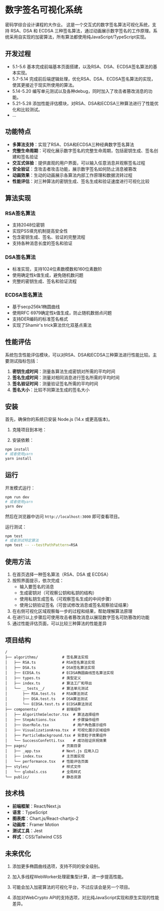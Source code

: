 # 数字签名可视化系统

密码学综合设计课程的大作业。
这是一个交互式的数字签名算法可视化系统，支持 RSA、DSA 和 ECDSA 三种签名算法，通过动画展示数字签名的工作原理。系统采用自实现的加密算法，所有算法都使用纯JavaScript/TypeScript实现。

## 开发过程
- 5.1-5.6 基本完成前端基本页面搭建，以及RSA、DSA、ECDSA签名算法的基本实现。
- 5.7-5.14 完成前后端逻辑处理，优化RSA、DSA、ECDSA签名算法的实现，使其更接近于现实所使用的算法。
- 5.14-5.20 编写单元测试以及各种debug，同时加入了攻击者篡改消息的功能。
- 5.21-5.28 添加性能评估模块，对RSA、DSA和ECDSA三种算法进行了性能优化和比较测试。
- ...

## 功能特点

- **多算法支持**：实现了RSA、DSA和ECDSA三种经典数字签名算法
- **完整生命周期**：可视化展示数字签名的完整生命周期，包括密钥生成、签名创建和签名验证
- **交互式体验**：提供直观的用户界面，可以输入任意消息并观察签名过程
- **安全验证**：含攻击者攻击功能，展示数字签名如何防止消息被篡改
- **动画效果**：生动的动画展示各算法内部工作原理和数据流转过程
- **性能评估**：对三种算法的密钥生成、签名生成和验证速度进行可视化比较

## 算法实现

### RSA签名算法
- 支持2048位密钥
- 实现PSS填充机制提高安全性
- 包含密钥生成、签名、验证的完整流程
- 支持各种消息长度的签名和验证

### DSA签名算法
- 标准实现，支持1024位素数模数和160位素数阶
- 使用确定性k值生成，避免随机数问题
- 完整的密钥生成、签名和验证流程

### ECDSA签名算法
- 基于secp256k1椭圆曲线
- 使用RFC 6979确定性k值生成，防止随机数弱点问题
- 支持DER编码的标准签名格式
- 实现了Shamir's trick算法优化双基点乘法

## 性能评估

系统包含性能评估模块，可以对RSA、DSA和ECDSA三种算法进行性能比较。主要测试指标包括：

1. **密钥生成时间**：测量各算法生成密钥对所需的平均时间
2. **签名生成时间**：测量对相同消息进行签名所需的平均时间
3. **签名验证时间**：测量验证签名所需的平均时间
4. **签名大小**：比较不同算法生成的签名大小


## 安装

首先，确保你的系统已安装 Node.js (14.x 或更高版本)。

1. 克隆项目到本地：

2. 安装依赖：

```bash
npm install
# 或者使用yarn
yarn install
```

## 运行

开发模式运行：

```bash
npm run dev
# 或者使用yarn
yarn dev
```

然后在浏览器中访问 `http://localhost:3000` 即可查看项目。

运行测试：

```bash
npm test
# 或者测试特定算法
npm test -- --testPathPattern=RSA
```

## 使用方法

1. 在首页选择一种签名算法（RSA、DSA 或 ECDSA）
2. 按照界面提示，依次完成：
   - 输入要签名的消息
   - 生成密钥对（可观察公钥和私钥的结构）
   - 使用私钥生成签名（可观察签名生成的中间步骤）
   - 使用公钥验证签名（可尝试修改消息或签名观察验证结果）
3. 在右侧可视化区域观察每一步的过程和结果，帮助理解算法原理
4. 在进行以上步骤后可使用攻击者篡改消息以展现数字签名可防篡改的功能
5. 通过性能评估页面，可以比较三种算法的性能差异

## 项目结构

```
/
├── algorithms/           # 签名算法实现
│   ├── RSA.ts            # RSA签名算法实现
│   ├── DSA.ts            # DSA签名算法实现
│   ├── ECDSA.ts          # ECDSA椭圆曲线签名算法实现
│   ├── types.ts          # 类型定义
│   ├── index.ts          # 算法工厂和导出
│   └── __tests__/        # 算法单元测试
│       ├── RSA.test.ts   # RSA算法测试
│       ├── DSA.test.ts   # DSA算法测试
│       └── ECDSA.test.ts # ECDSA算法测试
├── components/           # 前端组件
│   ├── AlgorithmSelector.tsx  # 算法选择组件
│   ├── StepActions.tsx        # 步骤操作组件
│   ├── UserRole.tsx           # 用户角色展示组件
│   ├── VisualizationArea.tsx  # 可视化展示区域组件
│   ├── ParticleBackground.tsx # 背景粒子效果组件
│   └── SuccessConfetti.tsx    # 成功验证庆祝效果
├── pages/                # 页面目录
│   ├── _app.tsx          # Next.js 应用入口
│   ├── index.tsx         # 主页面实现
│   └── performance.tsx   # 性能评估页面
├── styles/               # 样式文件
│   └── globals.css       # 全局样式
└── public/               # 静态资源
```

## 技术栈

- **前端框架**：React/Next.js
- **语言**：TypeScript
- **图表库**：Chart.js/React-chartjs-2
- **动画库**：Framer Motion
- **测试工具**：Jest
- **样式**：CSS/Tailwind CSS

## 未来优化

1. 添加更多椭圆曲线选项，支持不同的安全级别。

2. 加入多线程WebWorker处理密集型计算，进一步提高性能。

3. 可能会加入加密算法的可视化平台，不过应该会是另一个项目。

4. 添加对WebCrypto API的支持选项，对比纯JavaScript实现和原生实现的性能差异。

